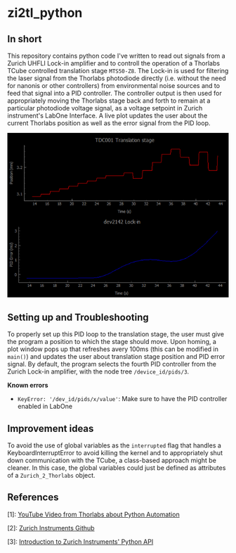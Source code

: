 # zi2tl_python

## In short
This repository contains python code I've written to read out signals from a Zurich UHFLI Lock-in amplifier and to controll the operation of a Thorlabs TCube controlled translation stage ``` MTS50-Z8 ```. The Lock-in is used for filtering the laser signal from the Thorlabs photodiode directly (i.e. without the need for nanonis or other controllers) from environmental noise sources and to feed that signal into a PID controller. The controller output is then used for appropriately moving the Thorlabs stage back and forth to remain at a particular photodiode voltage signal, as a voltage setpoint in Zurich instrument's LabOne Interface. A live plot updates the user about the current Thorlabs position as well as the error signal from the PID loop.

![Example of Real-time plot: The upper window shows the position of the translation stage as stored by the TCube controller. The lower one displays the PID error, i.e. the difference between the setpoint voltage and the readout.](docs/exemplary_plot.png)


## Setting up and Troubleshooting

To properly set up this PID loop to the translation stage, the user must give the program a position to which the stage should move. Upon homing, a plot window pops up that refreshes avery 100ms (this can be modified in ```main()```) and updates the user about translation stage position and PID error signal. By default, the program selects the fourth PID controller from the Zurich Lock-in amplifier, with the node tree ```/device_id/pids/3```. 

__Known errors__
* ```KeyError: '/dev_id/pids/x/value'```: Make sure to have the PID controller enabled in LabOne

## Improvement ideas

To avoid the use of global variables as the ```interrupted``` flag that handles a KeyboardInterruptError to avoid killing the kernel and to appropriately shut down communication with the TCube, a class-based approach might be cleaner. In this case, the global variables could just be defined as attributes of a ```Zurich_2_Thorlabs``` object.

## References

[1]: [YouTube Video from Thorlabs about Python Automation](https://www.youtube.com/watch?v=VbcCDI6Z6go)

[2]: [Zurich Instruments Github](https://github.com/zhinst/zhinst-toolkit)

[3]: [Introduction to Zurich Instruments' Python API](https://github.com/zhinst/blogs/blob/59879b799f5b6dcf69f13e88bce79e2e94153db3/A%20Pythonic%20Approach%20to%20LabOne/A%20Pythonic%20Approach%20to%20LabOne.ipynb)
